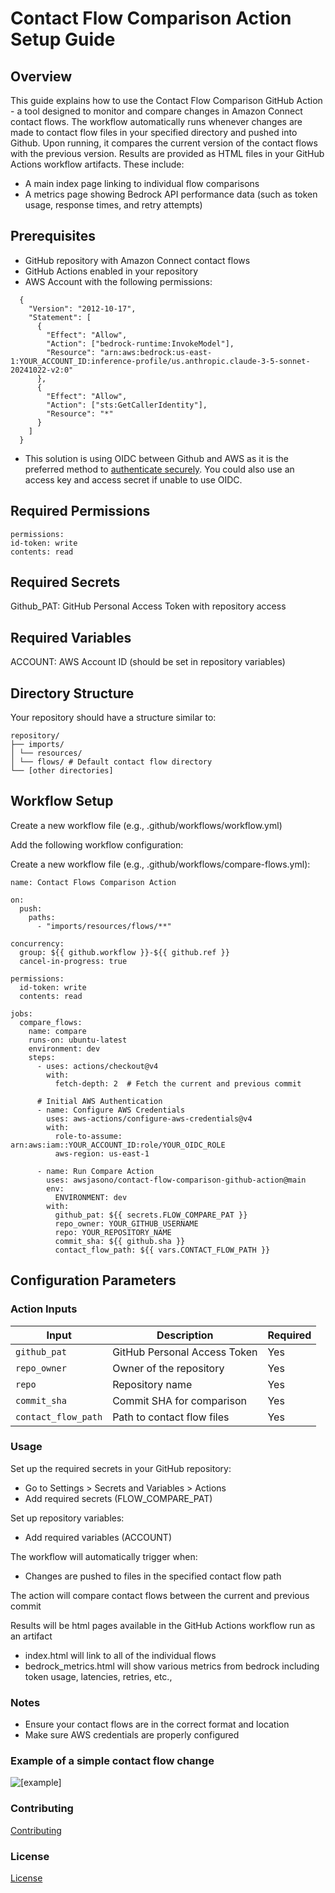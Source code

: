 # Contact Flow Comparison Action Setup Guide

## Overview

This guide explains how to use the Contact Flow Comparison GitHub Action - a tool designed to monitor and compare changes in Amazon Connect contact flows. The workflow automatically runs whenever changes are made to contact flow files in your specified directory and pushed into Github. Upon running, it compares the current version of the contact flows with the previous version. Results are provided as HTML files in your GitHub Actions workflow artifacts. These include:

- A main index page linking to individual flow comparisons
- A metrics page showing Bedrock API performance data (such as token usage, response times, and retry attempts)

## Prerequisites

- GitHub repository with Amazon Connect contact flows
- GitHub Actions enabled in your repository
- AWS Account with the following permissions:

```
  {
    "Version": "2012-10-17",
    "Statement": [
      {
        "Effect": "Allow",
        "Action": ["bedrock-runtime:InvokeModel"],
        "Resource": "arn:aws:bedrock:us-east-1:YOUR_ACCOUNT_ID:inference-profile/us.anthropic.claude-3-5-sonnet-20241022-v2:0"
      },
      {
        "Effect": "Allow",
        "Action": ["sts:GetCallerIdentity"],
        "Resource": "*"
      }
    ]
  }
```

- This solution is using OIDC between Github and AWS as it is the preferred method to [authenticate securely](https://docs.github.com/en/actions/security-for-github-actions/security-hardening-your-deployments/configuring-openid-connect-in-amazon-web-services). You could also use an access key and access secret if unable to use OIDC.

## Required Permissions

    permissions:
    id-token: write
    contents: read

## Required Secrets

Github_PAT: GitHub Personal Access Token with repository access

## Required Variables

ACCOUNT: AWS Account ID (should be set in repository variables)

## Directory Structure

Your repository should have a structure similar to:

    repository/
    ├── imports/
    │ └── resources/
    │ └── flows/ # Default contact flow directory
    └── [other directories]

## Workflow Setup

Create a new workflow file (e.g., .github/workflows/workflow.yml)

Add the following workflow configuration:

Create a new workflow file (e.g., .github/workflows/compare-flows.yml):

    name: Contact Flows Comparison Action

    on:
      push:
        paths:
          - "imports/resources/flows/**"

    concurrency:
      group: ${{ github.workflow }}-${{ github.ref }}
      cancel-in-progress: true

    permissions:
      id-token: write
      contents: read

    jobs:
      compare_flows:
        name: compare
        runs-on: ubuntu-latest
        environment: dev
        steps:
          - uses: actions/checkout@v4
            with:
              fetch-depth: 2  # Fetch the current and previous commit

          # Initial AWS Authentication
          - name: Configure AWS Credentials
            uses: aws-actions/configure-aws-credentials@v4
            with:
              role-to-assume: arn:aws:iam::YOUR_ACCOUNT_ID:role/YOUR_OIDC_ROLE
              aws-region: us-east-1

          - name: Run Compare Action
            uses: awsjasono/contact-flow-comparison-github-action@main
            env:
              ENVIRONMENT: dev
            with:
              github_pat: ${{ secrets.FLOW_COMPARE_PAT }}
              repo_owner: YOUR_GITHUB_USERNAME
              repo: YOUR_REPOSITORY_NAME
              commit_sha: ${{ github.sha }}
              contact_flow_path: ${{ vars.CONTACT_FLOW_PATH }}

## Configuration Parameters

### Action Inputs

| Input               | Description                  | Required |
| ------------------- | ---------------------------- | -------- |
| `github_pat`        | GitHub Personal Access Token | Yes      |
| `repo_owner`        | Owner of the repository      | Yes      |
| `repo`              | Repository name              | Yes      |
| `commit_sha`        | Commit SHA for comparison    | Yes      |
| `contact_flow_path` | Path to contact flow files   | Yes      |

### Usage

Set up the required secrets in your GitHub repository:

- Go to Settings > Secrets and Variables > Actions
- Add required secrets (FLOW_COMPARE_PAT)

Set up repository variables:

- Add required variables (ACCOUNT)

The workflow will automatically trigger when:

- Changes are pushed to files in the specified contact flow path

The action will compare contact flows between the current and previous commit

Results will be html pages available in the GitHub Actions workflow run as an artifact

- index.html will link to all of the individual flows
- bedrock_metrics.html will show various metrics from bedrock including token usage, latencies, retries, etc.,

### Notes

- Ensure your contact flows are in the correct format and location
- Make sure AWS credentials are properly configured

### Example of a simple contact flow change

![[example]](./images/contact_flow_change.png)

### Contributing

[Contributing](./CONTRIBUTING.md)

### License

[License](./LICENSE)
